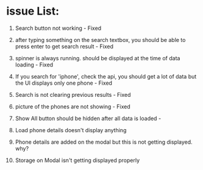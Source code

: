 # issue List:

1. Search button not working  - Fixed

2. after typing something on the search textbox, you should be able to press enter to get search result - Fixed

3. spinner is always running. should be displayed at the time of data loading - Fixed

4. If you search for 'iphone', check the api, you should get a lot of data but the UI displays only one phone - Fixed

5. Search is not clearing previous results - Fixed

6. picture of the phones are not showing - Fixed

7. Show All button should be hidden after all data is loaded - 

8. Load phone details doesn't display anything

9. Phone details are added on the modal but this is not getting displayed. why?

10. Storage on Modal isn't getting displayed properly


